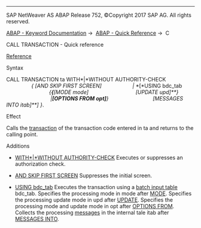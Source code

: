   

* * *

SAP NetWeaver AS ABAP Release 752, ©Copyright 2017 SAP AG. All rights reserved.

[ABAP - Keyword Documentation](https://help.sap.com/doc/abapdocu_752_index_htm/7.52/en-US/abenabap.htm) →  [ABAP - Quick Reference](https://help.sap.com/doc/abapdocu_752_index_htm/7.52/en-US/abenabap_shortref.htm) →  C

CALL TRANSACTION - Quick reference

[Reference](https://help.sap.com/doc/abapdocu_752_index_htm/7.52/en-US/abapcall_transaction.htm)

Syntax

CALL TRANSACTION ta WITH*|*WITHOUT AUTHORITY-CHECK
                    *{* *\[*AND SKIP FIRST SCREEN*\]*
                    *|* *\[*USING bdc\_tab
                             *{**{**\[*MODE mode*\]*
                               *\[*UPDATE upd*\]**}*
                              *|**\[*OPTIONS FROM opt*\]**}*
                             *\[*MESSAGES INTO itab*\]**\]* *}*.

Effect

Calls the [transaction](https://help.sap.com/doc/abapdocu_752_index_htm/7.52/en-US/abentransaction_glosry.htm "Glossary Entry") of the transaction code entered in ta and returns to the calling point.

Additions

-   [WITH*|*WITHOUT AUTHORITY-CHECK](https://help.sap.com/doc/abapdocu_752_index_htm/7.52/en-US/abapcall_transaction_authority.htm)
    Executes or suppresses an authorization check.
    
-   [AND SKIP FIRST SCREEN](https://help.sap.com/doc/abapdocu_752_index_htm/7.52/en-US/abapcall_transaction_standard.htm)
    Suppresses the initial screen.
    
-   [USING bdc\_tab](https://help.sap.com/doc/abapdocu_752_index_htm/7.52/en-US/abapcall_transaction_using.htm)
    Executes the transaction using a [batch input table](https://help.sap.com/doc/abapdocu_752_index_htm/7.52/en-US/abenbatch_input_table_glosry.htm "Glossary Entry") bdc\_tab.
    Specifies the processing mode in mode after [MODE](https://help.sap.com/doc/abapdocu_752_index_htm/7.52/en-US/abapcall_transaction_using.htm).
    Specifies the processing update mode in upd after [UPDATE](https://help.sap.com/doc/abapdocu_752_index_htm/7.52/en-US/abapcall_transaction_using.htm).
    Specifies the processing mode and update mode in opt after [OPTIONS FROM](https://help.sap.com/doc/abapdocu_752_index_htm/7.52/en-US/abapcall_transaction_using.htm).
    Collects the processing [messages](https://help.sap.com/doc/abapdocu_752_index_htm/7.52/en-US/abenmessage_glosry.htm "Glossary Entry") in the internal tale itab after [MESSAGES INTO](https://help.sap.com/doc/abapdocu_752_index_htm/7.52/en-US/abapcall_transaction_using.htm).